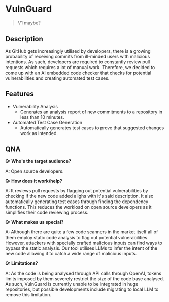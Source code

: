 # VulnGuard
> V1 maybe?

## Description

As GitHub gets increasingly utilised by developers, there is a growing probability of receiving commits from ill-minded users with malicious intentions. As such, developers are required to constantly review pull requests which requires a lot of manual work. Therefore, we decided to come up with an AI embedded code checker that checks for potential vulnerabilities and creating automated test cases.

## Features

- Vulnerability Analysis
  - Generates an analysis report of new commitments to a repository in less than 10 minutes.
- Automated Test Case Generation
  - Automatically generates test cases to prove that suggested changes work as intended.

## QNA

**Q: Who's the target audience?**

A: Open source developers.

**Q: How does it work/help?**

A: It reviews pull requests by flagging out potential vulnerabilities by checking if the new code added alighs with it's said description. It also automatically generating test cases through finding the dependency functions. This reduces the workload on open source developers as it simplifies their code reviewing process. 

**Q: What makes us special?**

A: Although there are quite a few code scanners in the market itself all of them employ static code analysis to flag out potential vulnerabilities. However, attackers with specially crafted malicious inputs can find ways to bypass the static analysis. Our tool utilises LLMs to infer the intent of the new code allowing it to catch a wide range of malicious inputs.

**Q: Limitations?**

A: As the code is being analysed through API calls through OpenAI, tokens limits imposed by them severely restrict the size of the code base analysed. As such, VulnGuard is currently unable to be integrated in huge repositories, but possible developments include migrating to local LLM to remove this limitation.
